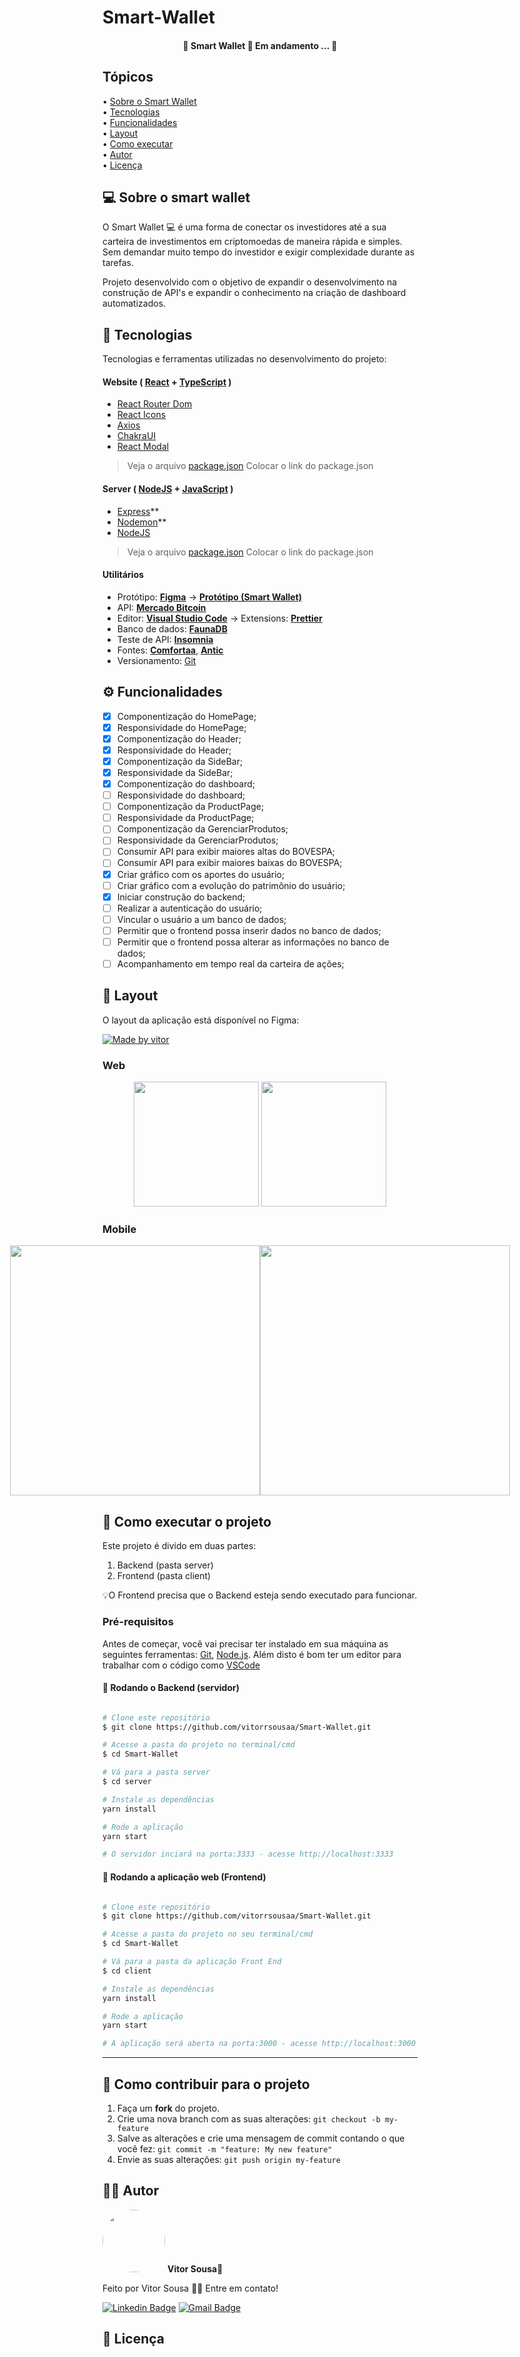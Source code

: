 # Smart-Wallet

<h4 align="center"> 
	🚧  Smart Wallet 🚀 Em andamento ... 🚧
</h4>

## Tópicos

<div>
 • <a href="#-sobre-o-smart-wallet">Sobre o Smart Wallet</a> </br>
 • <a href="#-tecnologias">Tecnologias</a> </br>
 • <a href="#-funcionalidades">Funcionalidades</a> </br>
 • <a href="#-layout">Layout</a> </br>
 • <a href="#-como-executar-o-projeto">Como executar</a> </br>
 • <a href="#-autor">Autor</a> </br>
 • <a href="#user-content--licença">Licença</a></br>
</div>

## 💻 Sobre o smart wallet

O Smart Wallet 💻 é uma forma de conectar os investidores até a sua carteira de investimentos em criptomoedas de maneira rápida e simples. Sem demandar muito tempo do investidor e exigir complexidade durante as tarefas.

Projeto desenvolvido com o objetivo de expandir o desenvolvimento na construção de API's e expandir o conhecimento na criação de dashboard automatizados.

## 🚀 Tecnologias

Tecnologias e ferramentas utilizadas no desenvolvimento do projeto:

#### **Website** ( [React](https://reactjs.org/) + [TypeScript](https://www.typescriptlang.org/) )

- [React Router Dom](https://github.com/ReactTraining/react-router/tree/master/packages/react-router-dom)
- [React Icons](https://react-icons.github.io/react-icons/)
- [Axios](https://github.com/axios/axios)
- [ChakraUI](https://chakra-ui.com/)
- [React Modal](https://reactcommunity.org/react-modal/)

> Veja o arquivo [package.json]()
> Colocar o link do package.json

#### **Server** ( [NodeJS](https://nodejs.org/en/) + [JavaScript](https://www.javascript.com/) )

- [Express](https://expressjs.com/)\*\*
- [Nodemon](https://nodemon.io/)\*\*
- [NodeJS](https://nodejs.org/en/)

> Veja o arquivo [package.json](https://github.com/tgmarinho/README-ecoleta/blob/master/server/package.json)
> Colocar o link do package.json

#### **Utilitários**

- Protótipo: **[Figma](https://www.figma.com/)** → **[Protótipo (Smart Wallet)](https://www.figma.com/file/TNpKzYbsu9wF0dche57WAB/Smart-Wallet?node-id=3%3A28)**
- API: **[Mercado Bitcoin](https://www.mercadobitcoin.com.br/api-doc/)**
- Editor: **[Visual Studio Code](https://code.visualstudio.com/)** → Extensions: **[Prettier](https://prettier.io/)**
- Banco de dados: **[FaunaDB](https://insomnia.rest/)**
- Teste de API: **[Insomnia](https://fauna.com/)**
- Fontes: **[Comfortaa](https://fonts.google.com/specimen/Comfortaa?query=comforta)**, **[Antic](https://fonts.google.com/specimen/Antic?query=antic)**
- Versionamento: [Git](https://git-scm.com)

## ⚙️ Funcionalidades

- [x] Componentização do HomePage;
- [x] Responsividade do HomePage;
- [x] Componentização do Header;
- [x] Responsividade do Header;
- [x] Componentização da SideBar;
- [x] Responsividade da SideBar;
- [x] Componentização do dashboard;
- [ ] Responsividade do dashboard;
- [ ] Componentização da ProductPage;
- [ ] Responsividade da ProductPage;
- [ ] Componentização da GerenciarProdutos;
- [ ] Responsividade da GerenciarProdutos;
- [ ] Consumir API para exibir maiores altas do BOVESPA;
- [ ] Consumir API para exibir maiores baixas do BOVESPA;
- [x] Criar gráfico com os aportes do usuário;
- [ ] Criar gráfico com a evolução do patrimônio do usuário;
- [x] Iniciar construção do backend;
- [ ] Realizar a autenticação do usuário;
- [ ] Vincular o usuário a um banco de dados;
- [ ] Permitir que o frontend possa inserir dados no banco de dados;
- [ ] Permitir que o frontend possa alterar as informações no banco de dados;
- [ ] Acompanhamento em tempo real da carteira de ações;

## 🎨 Layout

O layout da aplicação está disponível no Figma:

<a href="https://www.figma.com/file/TNpKzYbsu9wF0dche57WAB/Smart-Wallet?node-id=3%3A28">
  <img alt="Made by vitor" src="https://img.shields.io/badge/Acessar%20Layout%20-Figma-%2304D361">
</a>

### Web

<p align="center">
  <img alt=""  src="./assets/" width="200px">

  <img alt="" src="./assets/" width="200px">
</p>

### Mobile

<p align="center" style="display: flex; align-items: flex-start; justify-content: center;">
  <img alt=""  src="./assets/" width="400px">

  <img alt="" src="./assets/" width="400px">
</p>

## 🚀 Como executar o projeto

Este projeto é divido em duas partes:

1. Backend (pasta server)
2. Frontend (pasta client)

💡O Frontend precisa que o Backend esteja sendo executado para funcionar.

### Pré-requisitos

Antes de começar, você vai precisar ter instalado em sua máquina as seguintes ferramentas:
[Git](https://git-scm.com), [Node.js](https://nodejs.org/en/).
Além disto é bom ter um editor para trabalhar com o código como [VSCode](https://code.visualstudio.com/)

#### 🎲 Rodando o Backend (servidor)

```bash

# Clone este repositório
$ git clone https://github.com/vitorrsousaa/Smart-Wallet.git

# Acesse a pasta do projeto no terminal/cmd
$ cd Smart-Wallet

# Vá para a pasta server
$ cd server

# Instale as dependências
yarn install

# Rode a aplicação
yarn start

# O servidor inciará na porta:3333 - acesse http://localhost:3333

```

#### 🧭 Rodando a aplicação web (Frontend)

```bash

# Clone este repositório
$ git clone https://github.com/vitorrsousaa/Smart-Wallet.git

# Acesse a pasta do projeto no seu terminal/cmd
$ cd Smart-Wallet

# Vá para a pasta da aplicação Front End
$ cd client

# Instale as dependências
yarn install

# Rode a aplicação
yarn start

# A aplicação será aberta na porta:3000 - acesse http://localhost:3000

```

---

## 💪 Como contribuir para o projeto

1. Faça um **fork** do projeto.
2. Crie uma nova branch com as suas alterações: `git checkout -b my-feature`
3. Salve as alterações e crie uma mensagem de commit contando o que você fez: `git commit -m "feature: My new feature"`
4. Envie as suas alterações: `git push origin my-feature`

## 🧑🏻 Autor

 <img style="border-radius: 50%;" src="https://avatars.githubusercontent.com/u/94024958?v=4" width="100px;" alt=""/>
 <b>Vitor Sousa</b>🚀
<br />

Feito por Vitor Sousa 👋🏻 Entre em contato!

[![Linkedin Badge](https://img.shields.io/badge/-Vitor%20Sousa-ff512f?style=flat-square&logo=Linkedin&logoColor=white&link=https://www.linkedin.com/in/vitorr-sousaa//)](https://www.linkedin.com/in/vitorr-sousaa//)
[![Gmail Badge](https://img.shields.io/badge/-v.sousa.cf@gmail.com-c14438?style=flat-square&logo=Gmail&logoColor=white&link=mailto:v.sousa.cf@gmail.com)](mailto:v.sousa.cf@gmail.com)

## 📝 Licença
